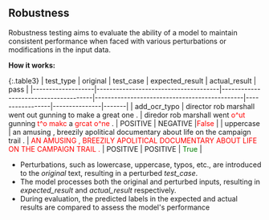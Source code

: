 
<div class="h3-box" markdown="1">

## Robustness

Robustness testing aims to evaluate the ability of a model to maintain consistent performance when faced with various perturbations or modifications in the input data.

**How it works:**

{:.table3}
| test_type         | original                    | test_case                   | expected_result | actual_result |  pass  |
|-------------------|--------------------------------------|--------------------------------------|----------------------------------------------|-----------------|---------------|-------|
| 	add_ocr_typo | director rob marshall went out gunning to make a great one . | diredor rob marshall went <span style="color:red">o^ut</span> gunning <span style="color:red">t^o makc</span> a <span style="color:red">grcat o^ne</span> .	      | POSITIVE	   | NEGATIVE  |<span style="color:red">False</span>  |
| uppercase        | an amusing , breezily apolitical documentary about life on the campaign trail .	             | <span style="color:red">AN AMUSING , BREEZILY APOLITICAL DOCUMENTARY ABOUT LIFE ON THE CAMPAIGN TRAIL .</span>             | POSITIVE	       | POSITIVE   | <span style="color:green">True</span>     |

- Perturbations, such as lowercase, uppercase, typos, etc., are introduced to the *original* text, resulting in a perturbed *test_case*.
- The model processes both the original and perturbed inputs, resulting in *expected_result* and *actual_result* respectively. 
- During evaluation, the predicted labels in the expected and actual results are compared to assess the model's performance

</div>